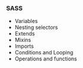 ### SASS

- Variables
- Nesting selectors
- Extends
- Mixins
- Imports
- Conditions and Looping
- Operations and functions